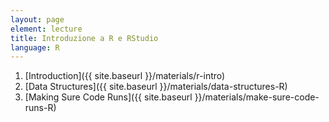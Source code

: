 ```yaml
---
layout: page
element: lecture
title: Introduzione a R e RStudio
language: R
---
```


1. [Introduction]({{ site.baseurl }}/materials/r-intro)
2. [Data Structures]({{ site.baseurl }}/materials/data-structures-R)
3. [Making Sure Code Runs]({{ site.baseurl }}/materials/make-sure-code-runs-R)
